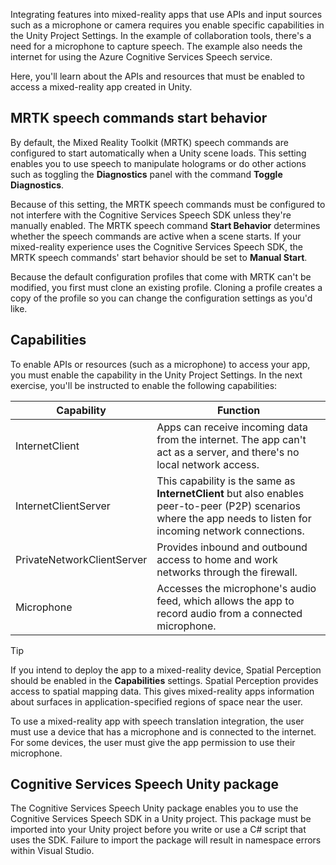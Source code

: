 Integrating features into mixed-reality apps that use APIs and input sources such as a microphone or camera requires you enable specific capabilities in the Unity Project Settings. In the example of collaboration tools, there's a need for a microphone to capture speech. The example also needs the internet for using the Azure Cognitive Services Speech service. 

Here, you'll learn about the APIs and resources that must be enabled to access a mixed-reality app created in Unity.

## MRTK speech commands start behavior

By default, the Mixed Reality Toolkit (MRTK) speech commands are configured to start automatically when a Unity scene loads. This setting enables you to use speech to manipulate holograms or do other actions such as toggling the **Diagnostics** panel with the command **Toggle Diagnostics**. 

Because of this setting, the MRTK speech commands must be configured to not interfere with the Cognitive Services Speech SDK unless they're manually enabled. The MRTK speech command **Start Behavior** determines whether the speech commands are active when a scene starts. If your mixed-reality experience uses the Cognitive Services Speech SDK, the MRTK speech commands' start behavior should be set to **Manual Start**.

Because the default configuration profiles that come with MRTK can't be modified, you first must clone an existing profile. Cloning a profile creates a copy of the profile so you can change the configuration settings as you'd like.

## Capabilities

To enable APIs or resources (such as a microphone) to access your app, you must enable the capability in the Unity Project Settings. In the next exercise, you'll be instructed to enable the following capabilities:


|Capability  |Function  |
|---------|---------|
|InternetClient     |  Apps can receive incoming data from the internet. The app can't act as a server, and there's no local network access.       |
|InternetClientServer     |     This capability is the same as **InternetClient** but also enables peer-to-peer (P2P) scenarios where the app needs to listen for incoming network connections.    |
|PrivateNetworkClientServer     |    Provides inbound and outbound access to home and work networks through the firewall.     |
|Microphone     |   Accesses the microphone's audio feed, which allows the app to record audio from a connected microphone.      |

> [!TIP]
> If you intend to deploy the app to a mixed-reality device, Spatial Perception should be enabled in the **Capabilities** settings. Spatial Perception provides access to spatial mapping data. This gives mixed-reality apps information about surfaces in application-specified regions of space near the user.

To use a mixed-reality app with speech translation integration, the user must use a device that has a microphone and is connected to the internet. For some devices, the user must give the app permission to use their microphone.

## Cognitive Services Speech Unity package

The Cognitive Services Speech Unity package enables you to use the Cognitive Services Speech SDK in a Unity project. This package must be imported into your Unity project before you write or use a C# script that uses the SDK. Failure to import the package will result in namespace errors within Visual Studio.